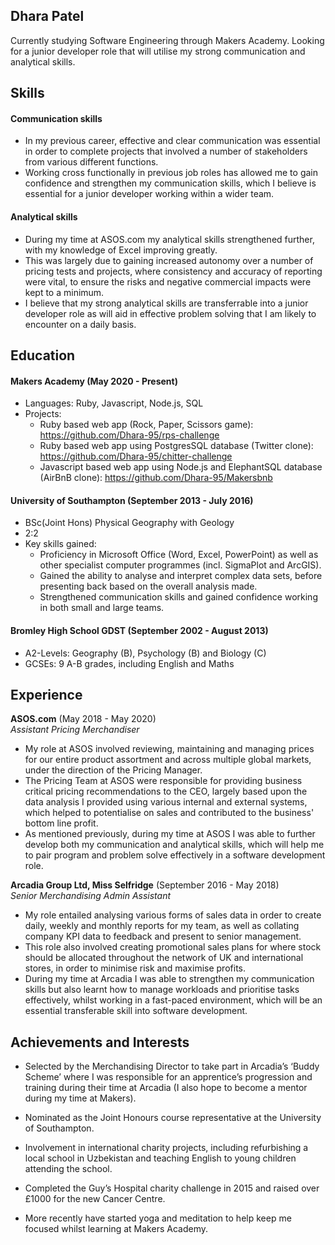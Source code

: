 ## Dhara Patel

Currently studying Software Engineering through Makers Academy. Looking for a junior developer role that will utilise my strong communication and analytical skills.

## Skills

#### Communication skills

- In my previous career, effective and clear communication was essential in order to complete projects that involved a number of stakeholders from various different functions.
- Working cross functionally in previous job roles has allowed me to gain confidence and strengthen my communication skills, which I believe is essential for a junior developer working within a wider team.

#### Analytical skills

- During my time at ASOS.com my analytical skills strengthened further, with my knowledge of Excel improving greatly.
- This was largely due to gaining increased autonomy over a number of pricing tests and projects, where consistency and accuracy of reporting were vital, to ensure the risks and negative commercial impacts were kept to a minimum.
- I believe that my strong analytical skills are transferrable into a junior developer role as will aid in effective problem solving that I am likely to encounter on a daily basis.  

## Education

#### Makers Academy (May 2020 - Present)

- Languages: Ruby, Javascript, Node.js, SQL
- Projects:
  - Ruby based web app (Rock, Paper, Scissors game): https://github.com/Dhara-95/rps-challenge
  - Ruby based web app using PostgresSQL database (Twitter clone): https://github.com/Dhara-95/chitter-challenge
  - Javascript based web app using Node.js and ElephantSQL database (AirBnB clone): https://github.com/Dhara-95/Makersbnb

#### University of Southampton (September 2013 - July 2016)

- BSc(Joint Hons) Physical Geography with Geology
- 2:2
- Key skills gained:
  - Proficiency in Microsoft Office (Word, Excel, PowerPoint) as well as other specialist computer programmes (incl. SigmaPlot and ArcGIS).
  - Gained the ability to analyse and interpret complex data sets, before presenting back based on the overall analysis made.
  - Strengthened communication skills and gained confidence working in both small and large teams.

#### Bromley High School GDST (September 2002 - August 2013)

- A2-Levels: Geography (B), Psychology (B) and Biology (C)
- GCSEs: 9 A-B grades, including English and Maths

## Experience

**ASOS.com** (May 2018 - May 2020)    
*Assistant Pricing Merchandiser*  
- My role at ASOS involved reviewing, maintaining and managing prices for our entire product assortment and across multiple global markets, under the direction of the Pricing Manager.
- The Pricing Team at ASOS were responsible for providing business critical pricing recommendations to the CEO, largely based upon the data analysis I provided using various internal and external systems, which helped to potentialise on sales and contributed to the business' bottom line profit.
- As mentioned previously, during my time at ASOS I was able to further develop both my communication and analytical skills, which will help me to pair program and problem solve effectively in a software development role.

**Arcadia Group Ltd, Miss Selfridge** (September 2016 - May 2018)   
*Senior Merchandising Admin Assistant*  
- My role entailed analysing various forms of sales data in order to create daily, weekly and monthly reports for my team, as well as collating company KPI data to feedback and present to senior management.
- This role also involved creating promotional sales plans for where stock should be allocated throughout the network of UK and international stores, in order to minimise risk and maximise profits.
- During my time at Arcadia I was able to strengthen my communication skills but also learnt how to manage workloads and prioritise tasks effectively, whilst working in a fast-paced environment, which will be an essential transferable skill into software development.

## Achievements and Interests

- Selected by the Merchandising Director to take part in Arcadia’s ‘Buddy Scheme’ where I was responsible for an apprentice’s progression and training during their time at Arcadia (I also hope to become a mentor during my time at Makers).

- Nominated as the Joint Honours course representative at the University of Southampton.

- Involvement in international charity projects, including refurbishing a local school in Uzbekistan and teaching English to young children attending the school.

- Completed the Guy’s Hospital charity challenge in 2015 and raised over £1000 for the new Cancer Centre.

- More recently have started yoga and meditation to help keep me focused whilst learning at Makers Academy.
